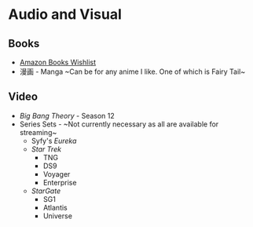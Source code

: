 # Audio and Visual

## Books

- [Amazon Books Wishlist](https://www.amazon.com/hz/wishlist/dl/invite/h2mGDQU)
- 漫画 - Manga ~Can be for any anime I like. One of which is Fairy Tail~

## Video

- _Big Bang Theory_ - Season 12
- Series Sets - ~Not currently necessary as all are available for streaming~
  - Syfy's _Eureka_
  - _Star Trek_
    - TNG
    - DS9
    - Voyager
    - Enterprise
  - _StarGate_
    - SG1
    - Atlantis
    - Universe
